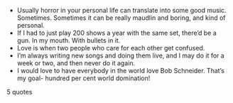  - Usually horror in your personal life can translate into some good music. Sometimes. Sometimes it can be really maudlin and boring, and kind of personal.
 - If I had to just play 200 shows a year with the same set, there’d be a gun. In my mouth. With bullets in it.
 - Love is when two people who care for each other get confused.
 - I’m always writing new songs and doing them live, and I may do it for a week or two, and then never do it again.
 - I would love to have everybody in the world love Bob Schneider. That’s my goal- hundred per cent world domination!

5 quotes